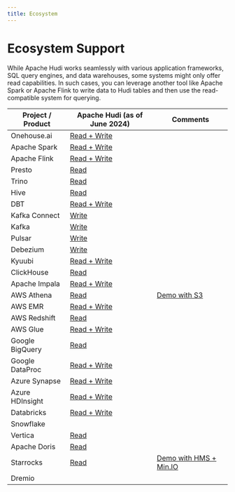 ```yaml
---
title: Ecosystem
---
```


# Ecosystem Support

While Apache Hudi works seamlessly with various application frameworks, SQL query engines, and data warehouses, some systems might only offer read capabilities. 
In such cases, you can leverage another tool like Apache Spark or Apache Flink to write data to Hudi tables and then use the read-compatible system for querying.

| Project / Product | Apache Hudi (as of June 2024)                                                                                            | Comments    |
| ----------------- | ------------------------------------------------------------------------------------------------------------------------ | ----------- |
| Onehouse.ai       | [Read + Write](https://www.onehouse.ai/universal-data-lakehouse)                                                         |             |
| Apache Spark      | [Read + Write](https://hudi.apache.org/docs/quick-start-guide)                                                           |             |
| Apache Flink      | [Read + Write](https://hudi.apache.org/docs/flink-quick-start-guide)                                                     |             |
| Presto            | [Read](https://prestodb.io/docs/current/connector/hudi.html)                                                             |             |
| Trino             | [Read](https://trino.io/docs/current/connector/hudi.html)                                                                |             |
| Hive              | [Read](https://hudi.apache.org/docs/next/query_engine_setup/#hive)                                                       |             |
| DBT               | [Read + Write](https://hudi.apache.org/blog/2022/07/11/build-open-lakehouse-using-apache-hudi-and-dbt)                   |             |
| Kafka Connect     | [Write](https://github.com/apache/hudi/tree/master/hudi-kafka-connect)                                                   |             |
| Kafka             | [Write](https://hudi.apache.org/docs/hoodie_deltastreamer#kafka)                                                         |             |
| Pulsar            | [Write](https://hub.streamnative.io/connectors/lakehouse-sink/2.9.2/)                                                    |             |
| Debezium          | [Write](https://hudi.apache.org/cn/blog/2022/01/14/change-data-capture-with-debezium-and-apache-hudi/)                   |             |
| Kyuubi            | [Read + Write](https://kyuubi.readthedocs.io/en/v1.6.0-incubating-rc0/connector/flink/hudi.html)                         |             |
| ClickHouse        | [Read](https://clickhouse.com/docs/en/whats-new/changelog/#-clickhouse-release-2211-2022-11-17)                          |             |
| Apache Impala     | [Read + Write](https://hudi.apache.org/docs/querying_data/#impala-34-or-later)                                           |             |
| AWS Athena        | [Read](https://docs.aws.amazon.com/athena/latest/ug/querying-hudi.html)                                                  | [Demo with S3](https://docs.aws.amazon.com/athena/latest/ug/querying-hudi.html) |
| AWS EMR           | [Read + Write](https://docs.aws.amazon.com/emr/latest/ReleaseGuide/emr-hudi-installation-and-configuration.html)         |             |
| AWS Redshift      | [Read](https://docs.aws.amazon.com/redshift/latest/dg/c-spectrum-external-tables.html)                                   |             |
| AWS Glue          | [Read + Write](https://docs.aws.amazon.com/glue/latest/dg/aws-glue-programming-etl-format-hudi.html)                     |             |
| Google BigQuery   | [Read](https://hudi.apache.org/docs/gcp_bigquery/)                                                                       |             |
| Google DataProc   | [Read + Write](https://cloud.google.com/blog/products/data-analytics/getting-started-with-new-table-formats-on-dataproc) |             |
| Azure Synapse     | [Read + Write](https://www.onehouse.ai/blog/apache-hudi-on-microsoft-azure)                                              |             |
| Azure HDInsight   | [Read + Write](https://www.onehouse.ai/blog/apache-hudi-on-microsoft-azure)                                              |             |
| Databricks        | [Read + Write](https://hudi.apache.org/docs/azure_hoodie/)                                                               |             |
| Snowflake         |                                                                                                                          |             |
| Vertica           | [Read](https://www.vertica.com/kb/Apache_Hudi_TE/Content/Partner/Apache_Hudi_TE.htm)                                     |             |
| Apache Doris      | [Read](https://doris.apache.org/docs/ecosystem/external-table/hudi-external-table/)                                      |             |
| Starrocks         | [Read](https://docs.starrocks.io/docs/data_source/catalog/hudi_catalog/)                                                 | [Demo with HMS + Min.IO](https://github.com/StarRocks/demo/tree/master/documentation-samples/hudi)            |
| Dremio            |                                                                                                                          |             |
